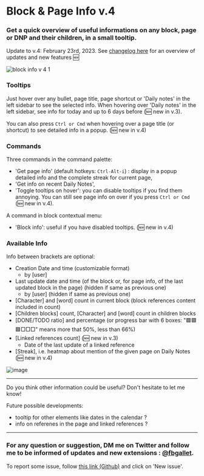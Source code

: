 # Block & Page Info v.4

### Get a quick overview of useful informations on any block, page or DNP and their children, in a small tooltip.

Update to v.4: February 23rd, 2023. See [changelog here](https://github.com/fbgallet/roam-extension-stats/blob/main/CHANGELOG.md) for an overview of updates and new features 🆕

![block info v 4 1](https://user-images.githubusercontent.com/74436347/220415782-0a6084ac-8c19-4aa2-81a9-fd6890a2d335.gif)


### Tooltips
Just hover over any bullet, page title, page shortcut or 'Daily notes' in the left sidebar to see the selected info.
When hovering over 'Daily notes' in the left sidebar, see info for today and up to 6 days before (🆕 new in v.3). 

You can also press `Ctrl or Cmd` when hovering over a page title (or shortcut) to see detailed info in a popup. (🆕 new in v.4)

### Commands
Three commands in the command palette:
- 'Get page info' (default hotkeys: `Ctrl-Alt-i`) : display in a popup detailed info and the complete streak for current page,
- 'Get info on recent Daily Notes',
- 'Toggle tooltips on hover': you can disable tooltips if you find them annoying. You can still see page info on over if you press `Ctrl or Cmd` (🆕 new in v.4).

A command in block contextual menu:
- 'Block info': useful if you have disabled tooltips. (🆕 new in v.4)

### Available Info
Info between brackets are optional:
- Creation Date and time (customizable format)
  - by [user]
- Last update date and time (of the block or, for page info, of the last updated block in the page) (hidden if same as previous one)
  - by [user] (hidden if same as previous one)
- [Character] and [word] count in current block (block references content included in count)
- [Children blocks] count, [Character] and [word] count in children blocks
- [DONE/TODO ratio] and percentage (or progress bar with 6 boxes: "🟩🟩🟩□□□" means more that 50%, less than 66%)
- [Linked references count] (🆕 new in v.3)
  - Date of the last update of a linked reference
- [Streak], i.e. heatmap about mention of the given page on Daily Notes (🆕 new in v.4)

![image](https://user-images.githubusercontent.com/74436347/220786868-7499dd2f-bbb9-4918-916d-779b6c815aff.png)

---
Do you think other information could be useful? Don't hesitate to let me know!

Future possible developments:

- tooltip for other elements like dates in the calendar ?
- info on referenes in the page and linked references ?

---

### For any question or suggestion, DM me on **Twitter** and follow me to be informed of updates and new extensions : [@fbgallet](https://twitter.com/fbgallet).
To report some issue, follow [this link (Github)](https://github.com/fbgallet/roam-extension-stats/issues) and click on 'New issue'. 
